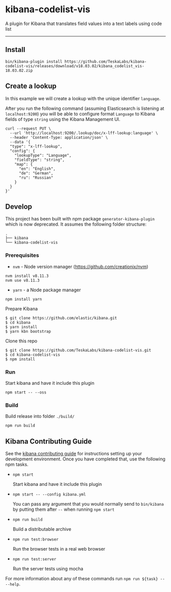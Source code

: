 # kibana-codelist-vis

A plugin for Kibana that translates field values into a text labels using code list

---

## Install

```
bin/kibana-plugin install https://github.com/TeskaLabs/kibana-codelist-vis/releases/download/v18.03.02/kibana_codelist_vis-18.03.02.zip
```

## Create a lookup

In this example we will create a lookup with the unique identifier `language`.

After you run the following command (assuming Elasticsearch is listening at `localhost:9200`) you will be able to configure format `Language` to Kibana fields of type `string` using the Kibana Management UI.

```
curl --request PUT \
  --url 'http://localhost:9200/.lookup/doc/x-lff-lookup:language' \
  --header 'Content-Type: application/json' \
  --data '{
  "type": "x-lff-lookup",
  "config": {
    "lookupType": "Language",
    "fieldType": "string",
    "map": {
      "en": "English",
      "de": "German",
      "ru": "Russian"
    }
  }
}'
```


## Develop

This project has been built with npm package `generator-kibana-plugin` which is now deprecated. It assumes the following folder structure:

```
.
├── kibana
└── kibana-codelist-vis
```

### Prerequisites

- `nvm` - Node version manager (https://github.com/creationix/nvm)

```
nvm install v8.11.3
nvm use v8.11.3
```

- `yarn` - a Node package manager

```
npm install yarn
```

Prepare Kibana

```
$ git clone https://github.com/elastic/kibana.git
$ cd kibana
$ yarn install
$ yarn kbn bootstrap
```

Clone this repo

```
$ git clone https://github.com/TeskaLabs/kibana-codelist-vis.git
$ cd kibana-codelist-vis
$ npm install
```

### Run

Start kibana and have it include this plugin

```
npm start -- --oss
```

### Build

Build release into folder `./build/`

```
npm run build
```

## Kibana Contributing Guide

See the [kibana contributing guide](https://github.com/elastic/kibana/blob/master/CONTRIBUTING.md) for instructions setting up your development environment. Once you have completed that, use the following npm tasks.

  - `npm start`

    Start kibana and have it include this plugin

  - `npm start -- --config kibana.yml`

    You can pass any argument that you would normally send to `bin/kibana` by putting them after `--` when running `npm start`

  - `npm run build`

    Build a distributable archive

  - `npm run test:browser`

    Run the browser tests in a real web browser

  - `npm run test:server`

    Run the server tests using mocha

For more information about any of these commands run `npm run ${task} -- --help`.

